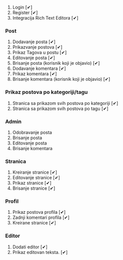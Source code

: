 1. Login [✔]
2. Register [✔]
3. Integracija Rich Text Editora [✔]

### Post
1. Dodavanje posta [✔]
2. Prikazvanje postova [✔]
3. Prikaz Tagova u postu [✔]
4. Editovanje posta [✔]
5. Brisanje posta (korisnik koji je objavio) [✔]
6. Dodavanje komentara [✔]
7. Prikaz komentara [✔]
8. Brisanje komentara (korisnik koji je objavio) [✔]

### Prikaz postova po kategoriji/tagu
1. Stranica sa prikazom svih postova po kategoriji [✔]
2. Stranica sa prikazom svih postova po tagu [✔]

### Admin
1. Odobravanje posta
2. Brisanje posta
3. Editovanje posta
4. Brisanje komentara

### Stranica
1. Kreiranje stranice [✔]
2. Editovanje stranice [✔]
3. Prikaz stranice [✔]
4. Brisanje stranice [✔]

### Profil
1. Prikaz postova profila [✔]
2. Zadnji komentari profila [✔]
3. Kreirane stranice [✔]

### Editor
1. Dodati editor [✔]
2. Prikaz editovan teksta. [✔]
